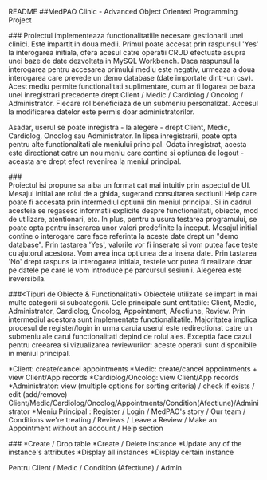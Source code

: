 README
##MedPAO Clinic - Advanced Object Oriented Programming Project


###<Descriere>
  Proiectul implementeaza functionalitatiile necesare gestionarii unei clinici. Este impartit in doua medii. Primul poate accesat prin raspunsul 'Yes' la interogarea initiala, ofera acesul catre operatii CRUD efectuate asupra unei baze de date dezvoltata in MySQL Workbench. Daca raspunsul la interogarea pentru accesarea primului mediu este negativ, urmeaza a doua interogarea care prevede un demo database (date importate dintr-un csv). Acest mediu permite
  functionalitati suplimentare, cum ar fi logarea pe baza unei inregistrari precedente drept
  Client / Medic / Cardiolog / Oncolog / Administrator. Fiecare rol beneficiaza de un submeniu
  personalizat. Accesul la modificarea datelor este permis doar administratorilor.
  
  
  
  Asadar, userul se poate inregistra - la alegere - drept Client, Medic, Cardiolog, Oncolog sau Administrator. In lipsa inregistrarii, poate opta pentru alte functionalitati ale meniului principal. Odata inregistrat,
  acesta este directionat catre un nou meniu care contine si optiunea de logout - aceasta are drept efect revenirea la meniul principal.

  
###<How To>  
  Proiectul isi propune sa aiba un format cat mai intuitiv prin aspectul de UI. Mesajul initial are rolul de a ghida, sugerand consultarea sectiunii Help care poate fi
  accesata prin intermediul optiunii din meniul principal. Si in cadrul acesteia se regasesc informatii explicite despre functionalitati, obiecte,
  mod de utilizare, atentionari, etc. 
  In plus, pentru a usura testarea programului, se poate opta pentru inserarea unor valori predefinite la inceput. Mesajul initial contine o interogare care face referinta
  la aceste date drept un "demo database". Prin tastarea 'Yes', valorile vor fi inserate si vom putea face teste cu ajutorul acestora. Vom avea inca optiunea de a insera
  date. Prin tastarea 'No' drept raspuns la interogarea initiala, testele vor putea fi realizate doar pe datele pe care le vom introduce pe parcursul sesiunii. Alegerea 
  este ireversibila.

  
###<Tipuri de Obiecte & Functionalitati>
  Obiectele utilizate se impart in mai multe categorii si subcategorii. Cele principale sunt entitatile: Client, Medic, Administrator, Cardiolog, Oncolog, Appointment,
  Afectiune, Review. Prin intermediul acestora sunt implementate functionalitatile. Majoritatea implica procesul de register/login in urma caruia userul este redirectionat
  catre un submeniu ale carui functionalitati depind de rolul ales. Exceptia face cazul pentru creearea si vizualizarea reviewurilor: aceste operatii sunt disponibile in
  meniul principal.
  
  *Client: create/cancel appointments
  *Medic: create/cancel appointments + view Client/App records
  *Cardiolog/Oncolog: view Client/App records
  *Administrator: view (multiple options for sorting criteria) / check if exists / edit (add/remove)  Client/Medic/Cardiolog/Oncolog/Appointments/Condition(Afectiune)/Administrator
  *Meniu Principal : Register / Login / MedPAO's story / Our team / Conditions we're treating / Reviews / Leave a Review / Make an Appointment without an account / Help section

###<SQL>
   *Create / Drop table
   *Create / Delete instance
   *Update any of the instance's attributes
   *Display all instances
   *Display certain instance

   Pentru Client / Medic / Condition (Afectiune) / Admin